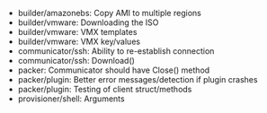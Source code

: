 * builder/amazonebs: Copy AMI to multiple regions
* builder/vmware: Downloading the ISO
* builder/vmware: VMX templates
* builder/vmware: VMX key/values
* communicator/ssh: Ability to re-establish connection
* communicator/ssh: Download()
* packer: Communicator should have Close() method
* packer/plugin: Better error messages/detection if plugin crashes
* packer/plugin: Testing of client struct/methods
* provisioner/shell: Arguments
